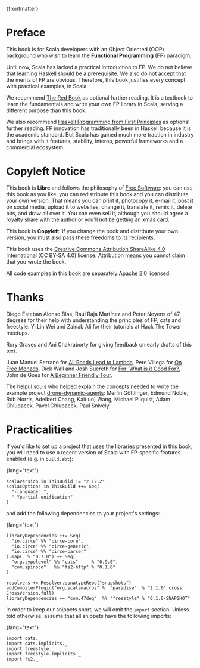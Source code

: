 
{frontmatter}

# Preface

This book is for Scala developers with an Object Oriented (OOP)
background who wish to learn the **Functional Programming** (FP)
paradigm.

Until now, Scala has lacked a practical introduction to FP. We do not
believe that learning Haskell should be a prerequisite. We also do not
accept that the merits of FP are obvious. Therefore, this book
justifies every concept with practical examples, in Scala.

We recommend [The Red Book](https://www.manning.com/books/functional-programming-in-scala) as optional further reading. It is a
textbook to learn the fundamentals and write your own FP library in
Scala, serving a different purpose than this book.

We also recommend [Haskell Programming from First Principles](http://haskellbook.com/) as
optional further reading. FP innovation has traditionally been in
Haskell because it is the academic standard. But Scala has gained much
more traction in industry and brings with it features, stability,
interop, powerful frameworks and a commercial ecosystem.

# Copyleft Notice

This book is **Libre** and follows the philosophy of [Free Software](https://www.gnu.org/philosophy/free-sw.en.html): you
can use this book as you like, you can redistribute this book and you
can distribute your own version. That means you can print it,
photocopy it, e-mail it, post it on social media, upload it to
websites, change it, translate it, remix it, delete bits, and draw all
over it. You can even sell it, although you should agree a royalty
share with the author or you'll not be getting an xmas card.

This book is **Copyleft**: if you change the book and distribute your
own version, you must also pass these freedoms to its recipients.

This book uses the [Creative Commons Attribution ShareAlike 4.0
International](https://creativecommons.org/licenses/by-sa/4.0/legalcode) (CC BY-SA 4.0) license. Attribution means you cannot
claim that you wrote the book.

All code examples in this book are separately [Apache 2.0](https://www.apache.org/licenses/LICENSE-2.0) licensed.

# Thanks

Diego Esteban Alonso Blas, Raúl Raja Martínez and Peter Neyens of 47
degrees for their help with understanding the principles of FP, cats
and freestyle. Yi Lin Wei and Zainab Ali for their tutorials at Hack
The Tower meetups.

Rory Graves and Ani Chakraborty for giving feedback on early drafts of
this text.

Juan Manuel Serrano for [All Roads Lead to Lambda](https://skillsmatter.com/skillscasts/9904-london-scala-march-meetup#video), Pere Villega for [On
Free Monads](http://perevillega.com/understanding-free-monads), Dick Wall and Josh Suereth for [For: What is it Good For?](https://www.youtube.com/watch?v=WDaw2yXAa50),
John de Goes for [A Beginner Friendly Tour](http://degoes.net/articles/easy-monads).

The helpul souls who helped explain the concepts needed to write the
example project [drone-dynamic-agents](https://github.com/fommil/drone-dynamic-agents/issues?q=is%3Aissue+is%3Aopen+label%3A%22needs+guru%22): Merlin Göttlinger, Edmund Noble,
Rob Norris, Adelbert Chang, Kai(luo) Wang, Michael Pilquist, Adam
Chlupacek, Pavel Chlupacek, Paul Snively.

# Practicalities

If you'd like to set up a project that uses the libraries presented in
this book, you will need to use a recent version of Scala with
FP-specific features enabled (e.g. in `build.sbt`):

{lang="text"}
~~~~~~~~
scalaVersion in ThisBuild := "2.12.2"
scalacOptions in ThisBuild ++= Seq(
  "-language:_",
  "-Ypartial-unification"
)
~~~~~~~~

and add the following dependencies to your project's settings:

{lang="text"}
~~~~~~~~
libraryDependencies ++= Seq(
  "io.circe" %% "circe-core",
  "io.circe" %% "circe-generic",
  "io.circe" %% "circe-parser"
).map(_ % "0.7.0") ++ Seq(
  "org.typelevel" %% "cats"     % "0.9.0",
  "com.spinoco"   %% "fs2-http" % "0.1.6"
)

resolvers += Resolver.sonatypeRepo("snapshots")
addCompilerPlugin("org.scalamacros" %  "paradise"  % "2.1.0" cross CrossVersion.full)
libraryDependencies += "com.47deg"  %% "freestyle" % "0.1.0-SNAPSHOT"
~~~~~~~~

In order to keep our snippets short, we will omit the `import`
section. Unless told otherwise, assume that all snippets have the
following imports:

{lang="text"}
~~~~~~~~
import cats._
import cats.implicits._
import freestyle._
import freestyle.implicits._
import fs2._
~~~~~~~~


